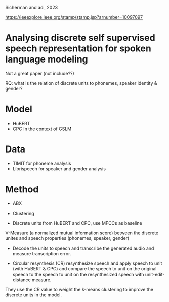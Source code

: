 
Sicherman and adi, 2023

https://ieeexplore.ieee.org/stamp/stamp.jsp?arnumber=10097097

# Analysing discrete self supervised speech representation for spoken language modeling

Not a great paper (not include??)

RQ: what is the relation of discrete units to phonemes, speaker identity & gender?

# Model
- HuBERT
- CPC
In the context of GSLM

# Data
- TIMIT for phoneme analysis
- Librispeech for speaker and gender analysis



# Method
- ABX
- Clustering

- Discrete units from HuBERT and CPC, use MFCCs as baseline

V-Measure (a normalized mutual information score) between the discrete unites and speech properties (phonemes, speaker, gender)

- Decode the units to speech and transcribe the generated audio and measure transcription error.

- Circular resynthesis (CR)
resynthesize speech and apply speech to unit (with HuBERT & CPC) and compare the speech to unit on the original speech to the speech to unit on the resynthesized speech with unit-edit-distance measure.

They use the CR value to weight the k-means clustering to improve the discrete units in the model.